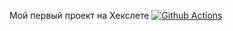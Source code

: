 Мой первый проект на Хекслете
[![Github Actions](https://github.com/ShadeeeeeK/frontend-project-lvl1/tree/main/.github/workflows/node.js.yml/badge.svg)](https://github.com/ShadeeeeeK/frontend-project-lvl1/actions)
